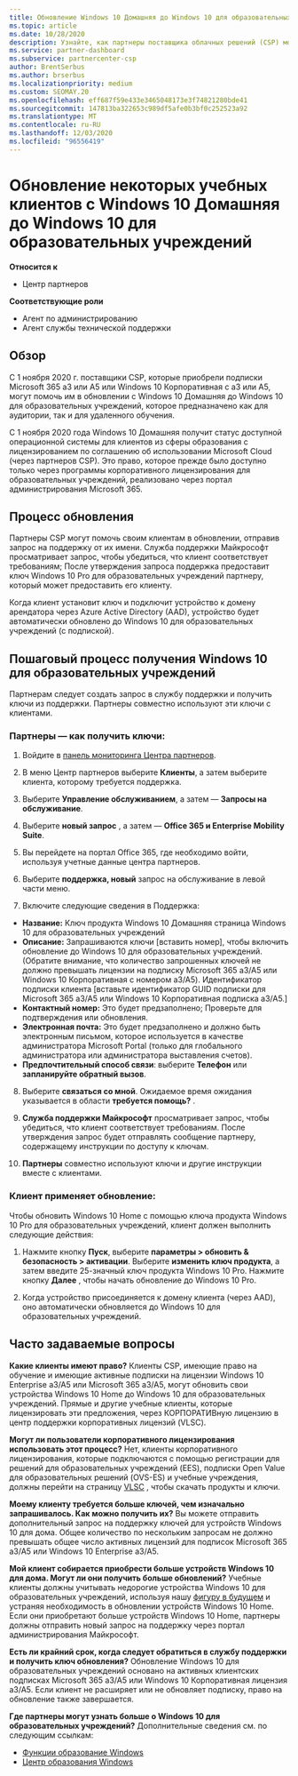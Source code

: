 ```yaml
---
title: Обновление Windows 10 Домашняя до Windows 10 для образовательных учреждений
ms.topic: article
ms.date: 10/28/2020
description: Узнайте, как партнеры поставщика облачных решений (CSP) могут обновить некоторые из своих клиентов для образовательных учреждений с Windows 10 Домашняя до Windows 10 для образовательных учреждений
ms.service: partner-dashboard
ms.subservice: partnercenter-csp
author: BrentSerbus
ms.author: brserbus
ms.localizationpriority: medium
ms.custom: SEOMAY.20
ms.openlocfilehash: eff687f59e433e3465048173e3f74821280bde41
ms.sourcegitcommit: 147813ba322653c989df5afe0b3bf0c252523a92
ms.translationtype: MT
ms.contentlocale: ru-RU
ms.lasthandoff: 12/03/2020
ms.locfileid: "96556419"
---
```

# <a name="upgrade-some-education-customers-from-windows-10-home-to-windows-10-education"></a>Обновление некоторых учебных клиентов с Windows 10 Домашняя до Windows 10 для образовательных учреждений

**Относится к**

- Центр партнеров

**Соответствующие роли**

- Агент по администрированию
- Агент службы технической поддержки

## <a name="overview"></a>Обзор

С 1 ноября 2020 г. поставщики CSP, которые приобрели подписки Microsoft 365 a3 или A5 или Windows 10 Корпоративная с a3 или A5, могут помочь им в обновлении с Windows 10 Домашняя до Windows 10 для образовательных учреждений, которое предназначено как для аудитории, так и для удаленного обучения.

С 1 ноября 2020 года Windows 10 Домашняя получит статус доступной операционной системы для клиентов из сферы образования с лицензированием по соглашению об использовании Microsoft Cloud (через партнеров CSP). Это право, которое прежде было доступно только через программы корпоративного лицензирования для образовательных учреждений, реализовано через портал администрирования Microsoft 365. 

## <a name="how-the-upgrade-process-works"></a>Процесс обновления

Партнеры CSP могут помочь своим клиентам в обновлении, отправив запрос на поддержку от их имени. Служба поддержки Майкрософт просматривает запрос, чтобы убедиться, что клиент соответствует требованиям; После утверждения запроса поддержка предоставит ключ Windows 10 Pro для образовательных учреждений партнеру, который может предоставить его клиенту.

Когда клиент установит ключ и подключит устройство к домену арендатора через Azure Active Directory (AAD), устройство будет автоматически обновлено до Windows 10 для образовательных учреждений (с подпиской).   

## <a name="step-by-step-process-for-customers-to-get-windows-10-education"></a>Пошаговый процесс получения Windows 10 для образовательных учреждений

Партнерам следует создать запрос в службу поддержки и получить ключи из поддержки. Партнеры совместно используют эти ключи с клиентами.

### <a name="partners--how-to-get-the-keys"></a>Партнеры — как получить ключи:

1. Войдите в [панель мониторинга Центра партнеров](https://partner.microsoft.com/dashboard).

2. В меню Центр партнеров выберите **Клиенты**, а затем выберите клиента, которому требуется поддержка.

3. Выберите **Управление обслуживанием**, а затем — **Запросы на обслуживание**.

4. Выберите **новый запрос** , а затем — **Office 365 и Enterprise Mobility Suite**.

5. Вы перейдете на портал Office 365, где необходимо войти, используя учетные данные центра партнеров.

6. Выберите **поддержка, новый** запрос на обслуживание в левой части меню.

7. Включите следующие сведения в Поддержка:

- **Название:** Ключ продукта Windows 10 Домашняя страница Windows 10 для образовательных учреждений
- **Описание:** Запрашиваются ключи [вставить номер], чтобы включить обновление до Windows 10 для образовательных учреждений. (Обратите внимание, что количество запрошенных ключей не должно превышать лицензии на подписку Microsoft 365 a3/A5 или Windows 10 Корпоративная с номером a3/A5). Идентификатор подписки клиента [вставьте идентификатор GUID подписки для Microsoft 365 a3/A5 или Windows 10 Корпоративная подписка a3/A5.]
- **Контактный номер:** Это будет предзаполнено; Проверьте для подтверждения или обновления.
- **Электронная почта:** Это будет предзаполнено и должно быть электронным письмом, которое используется в качестве администратора Microsoft Portal (только для глобального администратора или администратора выставления счетов).
- **Предпочтительный способ связи**: выберите **Телефон** или **запланируйте обратный вызов**.

8. Выберите **связаться со мной**. Ожидаемое время ожидания указывается в области **требуется помощь?** .

9. **Служба поддержки Майкрософт** просматривает запрос, чтобы убедиться, что клиент соответствует требованиям. После утверждения запрос будет отправлять сообщение партнеру, содержащему инструкции по доступу к ключам.

10. **Партнеры** совместно используют ключи и другие инструкции вместе с клиентами.

### <a name="customer-applies-the-upgrade"></a>Клиент применяет обновление:

Чтобы обновить Windows 10 Home с помощью ключа продукта Windows 10 Pro для образовательных учреждений, клиент должен выполнить следующие действия:  

1. Нажмите кнопку **Пуск**, выберите **параметры > обновить & безопасность > активации**. Выберите **изменить ключ продукта**, а затем введите 25-значный ключ продукта Windows 10 Pro. Нажмите кнопку **Далее** , чтобы начать обновление до Windows 10 Pro.

2. Когда устройство присоединяется к домену клиента (через AAD), оно автоматически обновляется до Windows 10 для образовательных учреждений.  

## <a name="frequently-asked-questions"></a>Часто задаваемые вопросы

**Какие клиенты имеют право?**
Клиенты CSP, имеющие право на обучение и имеющие активные подписки на лицензии Windows 10 Enterprise a3/A5 или Microsoft 365 a3/A5, могут обновить свои устройства Windows 10 Home до Windows 10 для образовательных учреждений. Прямые и другие учебные клиенты, которые лицензировать эти предложения, через КОРПОРАТИВную лицензию в центр поддержки корпоративных лицензий (VLSC).

**Могут ли пользователи корпоративного лицензирования использовать этот процесс?**
Нет, клиенты корпоративного лицензирования, которые подключаются с помощью регистрации для решений для образовательных учреждений (EES), подписки Open Value для образовательных решений (OVS-ES) и учебные учреждения, должны перейти на страницу [VLSC](https://www.microsoft.com/Licensing/servicecenter/default.aspx) , чтобы скачать продукты и ключи. 

**Моему клиенту требуется больше ключей, чем изначально запрашивалось. Как можно получить их?**
Вы можете отправить дополнительный запрос на поддержку ключей для устройств Windows 10 для дома. Общее количество по нескольким запросам не должно превышать общее число активных лицензий для подписок Microsoft 365 a3/A5 или Windows 10 Enterprise a3/A5.

**Мой клиент собирается приобрести больше устройств Windows 10 для дома. Могут ли они получить больше обновлений?**
Учебные клиенты должны учитывать недорогие устройства Windows 10 для образовательных учреждений, используя нашу [фигуру в будущем](https://www.microsoft.com/education/products/windows/shapethefuture.aspx) и устраняя необходимость в обновлении устройств Windows 10 Home. Если они приобретают больше устройств Windows 10 Home, партнеры должны отправить новый запрос на поддержку через портал администрирования Майкрософт.

**Есть ли крайний срок, когда следует обратиться в службу поддержки и получить ключ обновления?**
Обновление Windows 10 для образовательных учреждений основано на активных клиентских подписках Microsoft 365 a3/A5 или Windows 10 Корпоративная лицензия a3/A5. Если клиент не расширяет или не обновляет подписку, право на обновление также завершается.

**Где партнеры могут узнать больше о Windows 10 для образовательных учреждений?**
Дополнительные сведения см. по следующим ссылкам:

- [Функции образование Windows](https://www.microsoft.com/education/products/windows/features)
- [Центр образования Windows](/education/windows/)